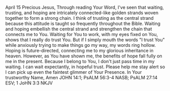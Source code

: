April 15
Precious Jesus,
Through reading Your Word, I've seen that waiting, trusting, and hoping are intricately connected-like golden strands woven together to form a strong chain. I think of trusting as the central strand because this attitude is taught so frequently
throughout the Bible. Waiting and hoping embellish the central strand and strengthen the chain that connects me to You.
Waiting for You to work, with my eyes fixed on You, shows that I really do trust You. But if I simply mouth the words "I trust You" while anxiously trying to make things go my way, my words ring hollow.
Hoping is future-directed, connecting me to my glorious inheritance in heaven. However, as You have shown me, the benefits of hope fall fully on me in the present.
Because I belong to You, I don't just pass time in my waiting. I can wait expectantly, in hopeful trust. Please help me stay alert so I can pick up even the faintest glimmer of Your Presence.
In Your trustworthy Name,
Amen
JOHN 14:1; PsALM 56:3-4 NASB; PsALM 27:14 ESV; 1 JoHN 3:3 NKJV
